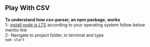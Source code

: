 ## Play With CSV  
**To understand how csv-parser, an npm package, works**   
1- [install node js LTS](https://nodejs.org/en/download/) according to your operating system follow below mentio link   
2- Navigate to project folder, in terminal and type  
    ``npm start`` 